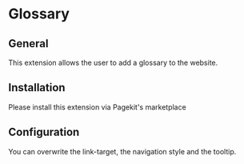 # Glossary

## General
This extension allows the user to add a glossary to the website.

## Installation
Please install this extension via Pagekit's marketplace

## Configuration
You can overwrite the link-target, the navigation style and the tooltip.